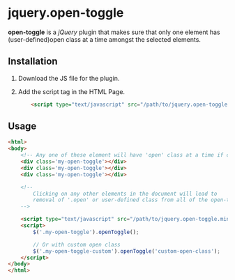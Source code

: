 # jquery.open-toggle
**open-toggle** is a *jQuery* plugin that makes sure that only one element has (user-defined)open class at a time amongst the selected elements.

## Installation
1. Download the JS file for the plugin.
2. Add the script tag in the HTML Page.

    ```html
        <script type="text/javascript" src="/path/to/jquery.open-toggle.min.js"></script>
    ```

## Usage
```html
<html>
<body>
    <!-- Any one of these element will have 'open' class at a time if clicked on it -->
    <div class='my-open-toggle'></div>
    <div class='my-open-toggle'></div>
    <div class='my-open-toggle'></div>

    <!--  
        Clicking on any other elements in the document will lead to 
        removal of '.open' or user-defined class from all of the open-toggle elements 
    -->

    <script type="text/javascript" src="/path/to/jquery.open-toggle.min.js"></script>
    <script>
        $('.my-open-toggle').openToggle();

        // Or with custom open class
        $('.my-open-toggle-custom').openToggle('custom-open-class');
    </script>
</body>
</html>
```
